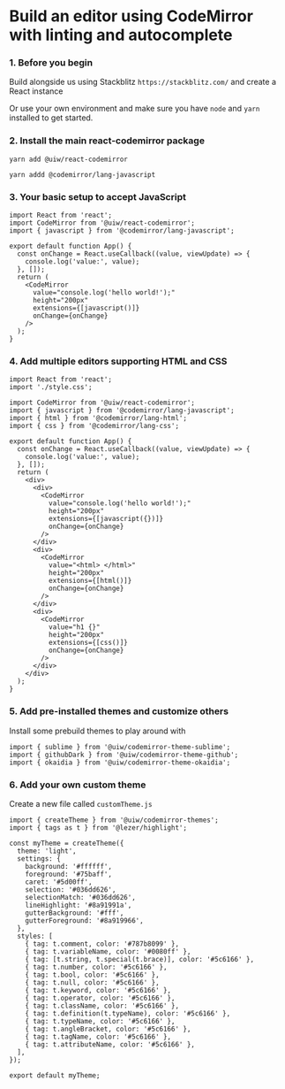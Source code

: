 # Build an editor using CodeMirror with linting and autocomplete

### 1. Before you begin

Build alongside us using Stackblitz `https://stackblitz.com/` and create a React instance

Or use your own environment and make sure you have `node` and `yarn` installed to get started.

### 2. Install the main react-codemirror package

```
yarn add @uiw/react-codemirror

yarn addd @codemirror/lang-javascript
```

### 3. Your basic setup to accept JavaScript

```
import React from 'react';
import CodeMirror from '@uiw/react-codemirror';
import { javascript } from '@codemirror/lang-javascript';

export default function App() {
  const onChange = React.useCallback((value, viewUpdate) => {
    console.log('value:', value);
  }, []);
  return (
    <CodeMirror
      value="console.log('hello world!');"
      height="200px"
      extensions={[javascript()]}
      onChange={onChange}
    />
  );
}
```

### 4. Add multiple editors supporting HTML and CSS

```
import React from 'react';
import './style.css';

import CodeMirror from '@uiw/react-codemirror';
import { javascript } from '@codemirror/lang-javascript';
import { html } from '@codemirror/lang-html';
import { css } from '@codemirror/lang-css';

export default function App() {
  const onChange = React.useCallback((value, viewUpdate) => {
    console.log('value:', value);
  }, []);
  return (
    <div>
      <div>
        <CodeMirror
          value="console.log('hello world!');"
          height="200px"
          extensions={[javascript({})]}
          onChange={onChange}
        />
      </div>
      <div>
        <CodeMirror
          value="<html> </html>"
          height="200px"
          extensions={[html()]}
          onChange={onChange}
        />
      </div>
      <div>
        <CodeMirror
          value="h1 {}"
          height="200px"
          extensions={[css()]}
          onChange={onChange}
        />
      </div>
    </div>
  );
}

```

### 5. Add pre-installed themes and customize others

Install some prebuild themes to play around with 

```
import { sublime } from '@uiw/codemirror-theme-sublime';
import { githubDark } from '@uiw/codemirror-theme-github';
import { okaidia } from '@uiw/codemirror-theme-okaidia';
```

### 6. Add your own custom theme

Create a new file called `customTheme.js`

```
import { createTheme } from '@uiw/codemirror-themes';
import { tags as t } from '@lezer/highlight';

const myTheme = createTheme({
  theme: 'light',
  settings: {
    background: '#ffffff',
    foreground: '#75baff',
    caret: '#5d00ff',
    selection: '#036dd626',
    selectionMatch: '#036dd626',
    lineHighlight: '#8a91991a',
    gutterBackground: '#fff',
    gutterForeground: '#8a919966',
  },
  styles: [
    { tag: t.comment, color: '#787b8099' },
    { tag: t.variableName, color: '#0080ff' },
    { tag: [t.string, t.special(t.brace)], color: '#5c6166' },
    { tag: t.number, color: '#5c6166' },
    { tag: t.bool, color: '#5c6166' },
    { tag: t.null, color: '#5c6166' },
    { tag: t.keyword, color: '#5c6166' },
    { tag: t.operator, color: '#5c6166' },
    { tag: t.className, color: '#5c6166' },
    { tag: t.definition(t.typeName), color: '#5c6166' },
    { tag: t.typeName, color: '#5c6166' },
    { tag: t.angleBracket, color: '#5c6166' },
    { tag: t.tagName, color: '#5c6166' },
    { tag: t.attributeName, color: '#5c6166' },
  ],
});

export default myTheme;

```
